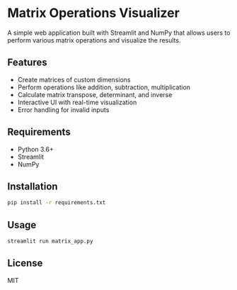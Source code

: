# Matrix Operations Visualizer

A simple web application built with Streamlit and NumPy that allows users to perform various matrix operations and visualize the results.

## Features

- Create matrices of custom dimensions
- Perform operations like addition, subtraction, multiplication
- Calculate matrix transpose, determinant, and inverse
- Interactive UI with real-time visualization
- Error handling for invalid inputs

## Requirements

- Python 3.6+
- Streamlit
- NumPy

## Installation

```bash
pip install -r requirements.txt
```

## Usage

```bash
streamlit run matrix_app.py
```

## License

MIT